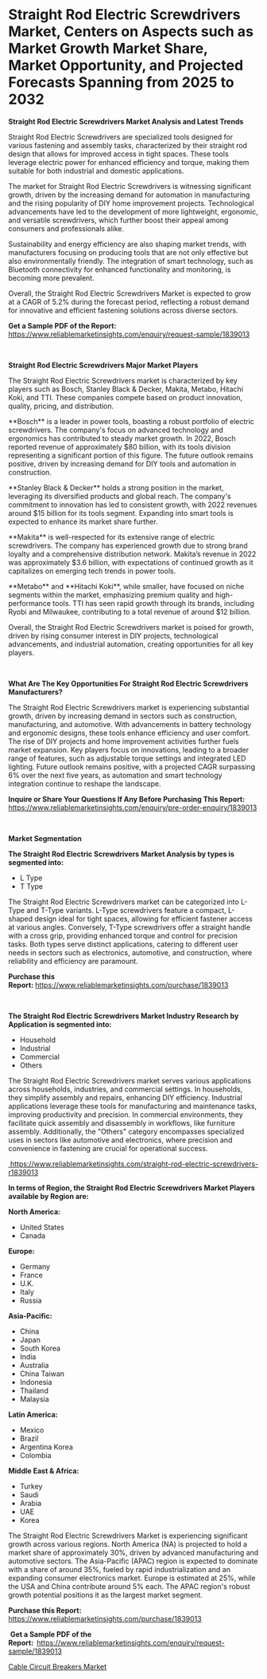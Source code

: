 <p><h1>Straight Rod Electric Screwdrivers Market, Centers on Aspects such as Market Growth Market Share, Market Opportunity, and Projected Forecasts Spanning from 2025 to 2032</h1></p><p><strong>Straight Rod Electric Screwdrivers Market Analysis and Latest Trends</strong></p>
<p><p>Straight Rod Electric Screwdrivers are specialized tools designed for various fastening and assembly tasks, characterized by their straight rod design that allows for improved access in tight spaces. These tools leverage electric power for enhanced efficiency and torque, making them suitable for both industrial and domestic applications. </p><p>The market for Straight Rod Electric Screwdrivers is witnessing significant growth, driven by the increasing demand for automation in manufacturing and the rising popularity of DIY home improvement projects. Technological advancements have led to the development of more lightweight, ergonomic, and versatile screwdrivers, which further boost their appeal among consumers and professionals alike. </p><p>Sustainability and energy efficiency are also shaping market trends, with manufacturers focusing on producing tools that are not only effective but also environmentally friendly. The integration of smart technology, such as Bluetooth connectivity for enhanced functionality and monitoring, is becoming more prevalent. </p><p>Overall, the Straight Rod Electric Screwdrivers Market is expected to grow at a CAGR of 5.2% during the forecast period, reflecting a robust demand for innovative and efficient fastening solutions across diverse sectors.</p></p>
<p><strong>Get a Sample PDF of the Report:&nbsp;</strong> <a href="https://www.reliablemarketinsights.com/enquiry/request-sample/1839013?utm_campaign=2210&utm_medium=2&utm_source=Github&utm_content=ia&utm_term=12042025&utm_id=straight-rod-electric-screwdrivers">https://www.reliablemarketinsights.com/enquiry/request-sample/1839013</a></p>
<p>&nbsp;</p>
<p><strong>Straight Rod Electric Screwdrivers Major Market Players</strong></p>
<p><p>The Straight Rod Electric Screwdrivers market is characterized by key players such as Bosch, Stanley Black & Decker, Makita, Metabo, Hitachi Koki, and TTI. These companies compete based on product innovation, quality, pricing, and distribution.</p><p>**Bosch** is a leader in power tools, boasting a robust portfolio of electric screwdrivers. The company's focus on advanced technology and ergonomics has contributed to steady market growth. In 2022, Bosch reported revenue of approximately $80 billion, with its tools division representing a significant portion of this figure. The future outlook remains positive, driven by increasing demand for DIY tools and automation in construction.</p><p>**Stanley Black & Decker** holds a strong position in the market, leveraging its diversified products and global reach. The company's commitment to innovation has led to consistent growth, with 2022 revenues around $15 billion for its tools segment. Expanding into smart tools is expected to enhance its market share further.</p><p>**Makita** is well-respected for its extensive range of electric screwdrivers. The company has experienced growth due to strong brand loyalty and a comprehensive distribution network. Makita’s revenue in 2022 was approximately $3.6 billion, with expectations of continued growth as it capitalizes on emerging tech trends in power tools.</p><p>**Metabo** and **Hitachi Koki**, while smaller, have focused on niche segments within the market, emphasizing premium quality and high-performance tools. TTI has seen rapid growth through its brands, including Ryobi and Milwaukee, contributing to a total revenue of around $12 billion.</p><p>Overall, the Straight Rod Electric Screwdrivers market is poised for growth, driven by rising consumer interest in DIY projects, technological advancements, and industrial automation, creating opportunities for all key players.</p></p>
<p>&nbsp;</p>
<p><strong>What Are The Key Opportunities For Straight Rod Electric Screwdrivers Manufacturers?</strong></p>
<p><p>The Straight Rod Electric Screwdrivers market is experiencing substantial growth, driven by increasing demand in sectors such as construction, manufacturing, and automotive. With advancements in battery technology and ergonomic designs, these tools enhance efficiency and user comfort. The rise of DIY projects and home improvement activities further fuels market expansion. Key players focus on innovations, leading to a broader range of features, such as adjustable torque settings and integrated LED lighting. Future outlook remains positive, with a projected CAGR surpassing 6% over the next five years, as automation and smart technology integration continue to reshape the landscape.</p></p>
<p><strong>Inquire or Share Your Questions If Any Before Purchasing This Report:</strong> <a href="https://www.reliablemarketinsights.com/enquiry/pre-order-enquiry/1839013?utm_campaign=2210&utm_medium=2&utm_source=Github&utm_content=ia&utm_term=12042025&utm_id=straight-rod-electric-screwdrivers">https://www.reliablemarketinsights.com/enquiry/pre-order-enquiry/1839013</a></p>
<p>&nbsp;</p>
<p><strong>Market Segmentation</strong></p>
<p><strong>The Straight Rod Electric Screwdrivers Market Analysis by types is segmented into:</strong></p>
<p><ul><li>L Type</li><li>T Type</li></ul></p>
<p><p>The Straight Rod Electric Screwdrivers market can be categorized into L-Type and T-Type variants. L-Type screwdrivers feature a compact, L-shaped design ideal for tight spaces, allowing for efficient fastener access at various angles. Conversely, T-Type screwdrivers offer a straight handle with a cross grip, providing enhanced torque and control for precision tasks. Both types serve distinct applications, catering to different user needs in sectors such as electronics, automotive, and construction, where reliability and efficiency are paramount.</p></p>
<p><strong>Purchase this Report:&nbsp;</strong><a href="https://www.reliablemarketinsights.com/purchase/1839013?utm_campaign=2210&utm_medium=2&utm_source=Github&utm_content=ia&utm_term=12042025&utm_id=straight-rod-electric-screwdrivers">https://www.reliablemarketinsights.com/purchase/1839013</a></p>
<p>&nbsp;</p>
<p><strong>The Straight Rod Electric Screwdrivers Market Industry Research by Application is segmented into:</strong></p>
<p><ul><li>Household</li><li>Industrial</li><li>Commercial</li><li>Others</li></ul></p>
<p><p>The Straight Rod Electric Screwdrivers market serves various applications across households, industries, and commercial settings. In households, they simplify assembly and repairs, enhancing DIY efficiency. Industrial applications leverage these tools for manufacturing and maintenance tasks, improving productivity and precision. In commercial environments, they facilitate quick assembly and disassembly in workflows, like furniture assembly. Additionally, the "Others" category encompasses specialized uses in sectors like automotive and electronics, where precision and convenience in fastening are crucial for operational success.</p></p>
<p><a href="https://www.reliablemarketinsights.com/straight-rod-electric-screwdrivers-r1839013?utm_campaign=2210&utm_medium=2&utm_source=Github&utm_content=ia&utm_term=12042025&utm_id=straight-rod-electric-screwdrivers">&nbsp;https://www.reliablemarketinsights.com/straight-rod-electric-screwdrivers-r1839013</a></p>
<p><strong>In terms of Region, the Straight Rod Electric Screwdrivers Market Players available by Region are:</strong></p>
<p>
    <p> <strong> North America: </strong>
        <ul>
            <li>United States</li>
            <li>Canada</li>
        </ul>
        </p> 
    <p> <strong> Europe: </strong>
        <ul>
            <li>Germany</li>
            <li>France</li>
            <li>U.K.</li>
            <li>Italy</li>
            <li>Russia</li>
        </ul>
        </p> 
    <p> <strong> Asia-Pacific: </strong>
        <ul>
            <li>China</li>
            <li>Japan</li>
            <li>South Korea</li>
            <li>India</li>
            <li>Australia</li>
            <li>China Taiwan</li>
            <li>Indonesia</li>
            <li>Thailand</li>
            <li>Malaysia</li>
        </ul>
        </p> 
    <p> <strong> Latin America: </strong>
        <ul>
            <li>Mexico</li>
            <li>Brazil</li>
            <li>Argentina Korea</li>
            <li>Colombia</li>
        </ul>
        </p> 
    <p> <strong> Middle East & Africa: </strong>
        <ul>
            <li>Turkey</li>
            <li>Saudi</li>
            <li>Arabia</li>
            <li>UAE</li>
            <li>Korea</li>
        </ul>
    </p>
    </p>
<p><p>The Straight Rod Electric Screwdrivers Market is experiencing significant growth across various regions. North America (NA) is projected to hold a market share of approximately 30%, driven by advanced manufacturing and automotive sectors. The Asia-Pacific (APAC) region is expected to dominate with a share of around 35%, fueled by rapid industrialization and an expanding consumer electronics market. Europe is estimated at 25%, while the USA and China contribute around 5% each. The APAC region's robust growth potential positions it as the largest market segment.</p></p>
<p><strong>Purchase this Report: </strong><a href="https://www.reliablemarketinsights.com/purchase/1839013?utm_campaign=2210&utm_medium=2&utm_source=Github&utm_content=ia&utm_term=12042025&utm_id=straight-rod-electric-screwdrivers">https://www.reliablemarketinsights.com/purchase/1839013</a></p>
<p>&nbsp;<strong>Get a Sample PDF of the Report:&nbsp;&nbsp;</strong><a href="https://www.reliablemarketinsights.com/enquiry/request-sample/1839013?utm_campaign=2210&utm_medium=2&utm_source=Github&utm_content=ia&utm_term=12042025&utm_id=straight-rod-electric-screwdrivers">https://www.reliablemarketinsights.com/enquiry/request-sample/1839013</a></p>
<p><strong></strong></p>
<p><p><a href="https://github.com/stickkinkel/Market-Research-Report-List-1/blob/main/cable-circuit-breakers-market.md?utm_campaign=2210&utm_medium=2&utm_source=Github&utm_content=ia&utm_term=12042025&utm_id=straight-rod-electric-screwdrivers">Cable Circuit Breakers Market</a></p></p>